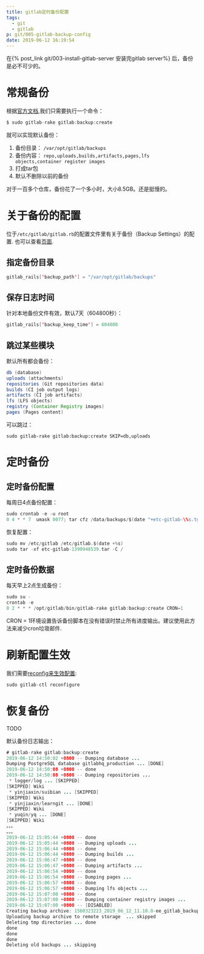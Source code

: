 ```yaml
---
title: gitlab定时备份配置
tags:
  - git
  - gitlab
p: git/005-gitlab-backup-config
date: 2019-06-12 16:19:54
---
```


在{% post_link git/003-install-gitlab-server 安装完gitlab server%} 后，备份是必不可少的。

# 常规备份

根据[官方文档](https://docs.gitlab.com/ee/raketasks/backup_restore.html#creating-a-backup-of-the-gitlab-system),我们只需要执行一个命令：
```java
$ sudo gitlab-rake gitlab:backup:create
```
就可以实现默认备份：
1. 备份目录： `/var/opt/gitlab/backups`
2. 备份内容： `repo,uploads,builds,artifacts,pages,lfs objects,container register images`
3. 打成tar包
4. 默认不删除以前的备份

对于一百多个仓库，备份花了一个多小时，大小8.5GB。还是挺慢的。

# 关于备份的配置
位于`/etc/gitlab/gitlab.rb`的配置文件里有关于备份（Backup Settings）的配置. 也可以查看[页面](https://docs.gitlab.com/omnibus/settings/backups.html).

## 指定备份目录
```java
gitlab_rails['backup_path'] = "/var/opt/gitlab/backups"
```
## 保存日志时间
针对本地备份文件有效，默认7天（604800秒）：
```java
gitlab_rails['backup_keep_time'] = 604800
```
## 跳过某些模块

默认所有都会备份：
```java
db (database)
uploads (attachments)
repositories (Git repositories data)
builds (CI job output logs)
artifacts (CI job artifacts)
lfs (LFS objects)
registry (Container Registry images)
pages (Pages content)
```
可以跳过：
```shell
sudo gitlab-rake gitlab:backup:create SKIP=db,uploads
```



# 定时备份

## 定时备份配置
每周日4点备份配置：
```java
sudo crontab -e -u root
0 4 * * 7  umask 0077; tar cfz /data/backups/$(date "+etc-gitlab-\%s.tgz") -C / etc/gitlab
```
恢复配置：
```java
sudo mv /etc/gitlab /etc/gitlab.$(date +%s)
sudo tar -xf etc-gitlab-1399948539.tar -C /
```

## 定时备份数据
每天早上2点生成备份：
```java
sudo su -
crontab -e
0 2 * * * /opt/gitlab/bin/gitlab-rake gitlab:backup:create CRON=1
```
CRON = 1环境设置告诉备份脚本在没有错误时禁止所有进度输出。建议使用此方法来减少cron垃圾邮件.

# 刷新配置生效
我们需要[reconfig来生效配置](https://docs.gitlab.com/ee/administration/restart_gitlab.html#omnibus-gitlab-reconfigure):

```java
sudo gitlab-ctl reconfigure
```

# 恢复备份
TODO

默认备份日志输出：
```java
# gitlab-rake gitlab:backup:create
2019-06-12 14:50:02 +0800 -- Dumping database ... 
Dumping PostgreSQL database gitlabhq_production ... [DONE]
2019-06-12 14:50:08 +0800 -- done
2019-06-12 14:50:08 +0800 -- Dumping repositories ...
 * logger/log ... [SKIPPED]
[SKIPPED] Wiki
 * yinjiaxin/suibian ... [SKIPPED]
[SKIPPED] Wiki
 * yinjiaxin/learngit ... [DONE]
[SKIPPED] Wiki
 * yuqin/yq ... [DONE]
[SKIPPED] Wiki
。。。
。。。
2019-06-12 15:05:44 +0800 -- done
2019-06-12 15:05:44 +0800 -- Dumping uploads ... 
2019-06-12 15:06:44 +0800 -- done
2019-06-12 15:06:44 +0800 -- Dumping builds ... 
2019-06-12 15:06:47 +0800 -- done
2019-06-12 15:06:47 +0800 -- Dumping artifacts ... 
2019-06-12 15:06:54 +0800 -- done
2019-06-12 15:06:54 +0800 -- Dumping pages ... 
2019-06-12 15:06:57 +0800 -- done
2019-06-12 15:06:57 +0800 -- Dumping lfs objects ... 
2019-06-12 15:07:00 +0800 -- done
2019-06-12 15:07:00 +0800 -- Dumping container registry images ... 
2019-06-12 15:07:00 +0800 -- [DISABLED]
Creating backup archive: 1560323223_2019_06_12_11.10.0-ee_gitlab_backup.tar ... done
Uploading backup archive to remote storage  ... skipped
Deleting tmp directories ... done
done
done
done
Deleting old backups ... skipping
```
